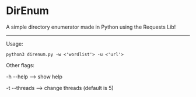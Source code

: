 # DirEnum 

A simple directory enumerator made in Python using the Requests Lib!

<hr>
Usage: 

```python3 direnum.py -w <'wordlist'> -u <'url'>```

Other flags:

-h	--help --> show help

-t 	--threads --> change threads (default is 5)
